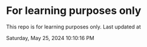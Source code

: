 # For learning purposes only
This repo is for learning purposes only.
Last updated at

Saturday, May 25, 2024 10:10:16 PM

